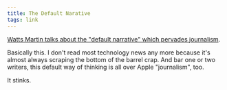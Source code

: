 ```yaml
---
title: The Default Narative
tags: link
---
```


[Watts Martin talks about the "default narrative" which pervades journalism][post].

Basically this. I don't read most technology news any more because it's almost 
always scraping the bottom of the barrel crap. And bar one or two writers, this 
default way of thinking is all over Apple "journalism", too. 

It stinks. 

[post]: http://tracks.ranea.org/post/47791661856/the-default-narrative


